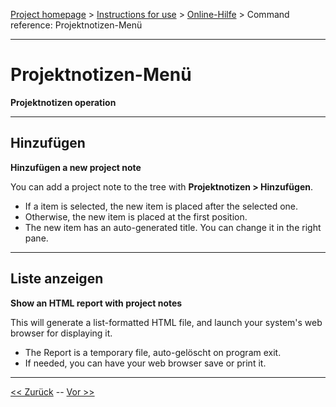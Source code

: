 [Project homepage](../index) > [Instructions for use](../usage) > [Online-Hilfe](help) > Command reference: Projektnotizen-Menü

--- 

# Projektnotizen-Menü 

**Projektnotizen operation**

--- 

## Hinzufügen

**Hinzufügen a new project note**

You can add a project note to the tree with **Projektnotizen > Hinzufügen**.

- If a item is selected, the new item is placed after the selected one.
- Otherwise, the new item is placed at the first position.   
- The new item has an auto-generated title. You can change it in the right pane.

--- 

## Liste anzeigen

**Show an HTML report with project notes**

This will generate a list-formatted HTML file, and launch your system's web browser for displaying it. 

- The Report is a temporary file, auto-gelöscht on program exit.
- If needed, you can have your web browser save or print it.

---

[<< Zurück](items_menu) -- [Vor >>](export_menu)